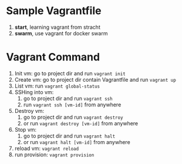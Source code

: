 # Sample Vagrantfile

1. **start**, learning vagrant from stracht
2. **swarm**, use vagrant for docker swarm

# Vagrant Command

1. Init vm: go to project dir and run `vagrant init`
2. Create vm: go to project dir contain Vagrantfile and run `vagrant up`
3. List vm: run `vagrant global-status`
4. SSHing into vm:
   1. go to project dir and run `vagrant ssh`
   2. run `vagrant ssh [vm-id]` from anywhere
5. Destroy vm:
   1. go to project dir and run `vagrant destroy`
   2. or run `vagrant destroy [vm-id]` from anywhere
6. Stop vm:
   1. go to project dir and run `vagrant halt`
   2. or run `vagrant halt [vm-id]` from anywhere
7. reload vm: `vagrant reload`
8. run provision: `vagrant provision`